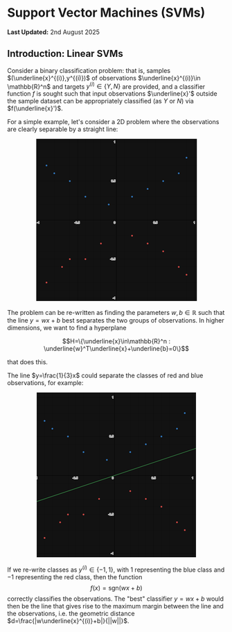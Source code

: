 # Support Vector Machines (SVMs)

**Last Updated:** 2nd August 2025

## Introduction: Linear SVMs

Consider a binary classification problem: that is, samples $(\underline{x}^{(i)},y^{(i)})$ of observations $\underline{x}^{(i)}\in \mathbb{R}^n$ and targets $y^{(i)} \in \{Y, N\}$ are provided, and a classifier function $f$ is sought such that input observations $\underline{x}'$ outside the sample dataset can be appropriately classified (as $Y$ or $N$) via $f(\underline{x}')$.

For a simple example, let's consider a 2D problem where the observations are clearly separable by a straight line:

<p align="center">
  <img src="images/fig_1.png" />
</p>

The problem can be re-written as finding the parameters $w, b \in \mathbb{R}$ such that the line $y=wx+b$ best separates the two groups of observations. In higher dimensions, we want to find a hyperplane 

$$H=\{\underline{x}\in\mathbb{R}^n : \underline{w}^T\underline{x}+\underline{b}=0\}$$

that does this.

The line $y=\frac{1}{3}x$ could separate the classes of red and blue observations, for example:

<p align="center">
  <img src="images/fig_2.png" />
</p>

If we re-write classes as $y^{(i)}\in \{-1,1\}$, with $1$ representing the blue class and $-1$ representing the red class, then the function 
$$f(x)=\text{sgn}(wx+b)$$
correctly classifies the observations. The "best" classifier $y=wx+b$ would then be the line that gives rise to the maximum margin between the line and the observations, i.e. the geometric distance $d=\frac{|w\underline{x}^{(i)}+b|}{||w||}$.